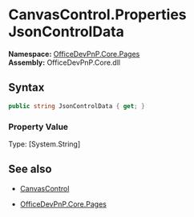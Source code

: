 # CanvasControl.Properties JsonControlData
**Namespace:** [OfficeDevPnP.Core.Pages](OfficeDevPnP.Core.Pages.md)  
**Assembly:** OfficeDevPnP.Core.dll  
## Syntax
```C#
public string JsonControlData { get; }
```

### Property Value
Type: [System.String] 

## See also
- [CanvasControl](CanvasControl.md) 

- [OfficeDevPnP.Core.Pages](OfficeDevPnP.Core.Pages.md)
